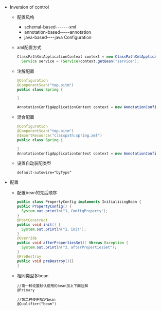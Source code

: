 * Inversion of control

  * 配置风格
    * schemal-based-------xml
    * annotation-based-----annotation
    * java-based----java Configuration
  * xml配置方式
    ```java
    ClassPathXmlApplicationContext context = new ClassPathXmlApplicationContext("classpath:spring.xml");
      Service service = (Service)context.getBean("service");
    ```
  * 注解配置

    ```java
    @Configuration
    @ComponentScan("top.oitm")
    public class Spring {

    }

    AnnotationConfigApplicationContext context = new AnnotationConfigApplicationContext(Spring.class);
    ```

  * 混合配置

    ```java
    @Configuration
    @ComponentScan("top.oitm")
    @ImportResource("classpath:spring.xml")
    public class Spring {

    }    
    AnnotationConfigApplicationContext context = new AnnotationConfigApplicationContext(Spring.class);
    ```

  * 设置自动装配类型
    ```
    default-autowire="byType"
    ```

* 配置

  * 配置bean的先后顺序
    ```java
    public class PropertyConfig implements InitializingBean {
    public PropertyConfig() {
      System.out.println("1、ConfigProperty");
    }
    @PostConstruct
    public void init() {
      System.out.println("2、init");
    }
    @Override
    public void afterPropertiesSet() throws Exception {
      System.out.println("3、afterPropertiesSet");
    }
    @PreDestroy
    public void preDestroy(){}
    }
    ```
  * 相同类型多bean

    ```
    //第一种设置默认使用的bean加上下面注解
    @Primary

    //第二种使用指定bean
    @Qualifier("bean")
    ```



